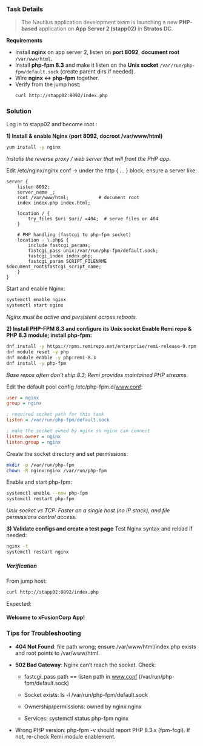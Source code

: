 
### Task Details
> The Nautilus application development team is launching a new **PHP-based** application on **App Server 2 (stapp02)** in **Stratos DC**.

**Requirements**
- Install **nginx** on app server 2, listen on **port 8092**, **document root** `/var/www/html`.
- Install **php-fpm 8.3** and make it listen on the **Unix socket** `/var/run/php-fpm/default.sock` (create parent dirs if needed).
- Wire **nginx ↔ php-fpm** together.
- Verify from the jump host:
  ```bash
  curl http://stapp02:8092/index.php
### Solution 
Log in to stapp02 and become root : 

**1) Install & enable Nginx (port 8092, docroot /var/www/html)**
```bash
yum install -y nginx
```
*Installs the reverse proxy / web server that will front the PHP app.*

Edit /etc/nginx/nginx.conf → under the http { ... } block, ensure a server like:

```nginx
server {
    listen 8092;
    server_name _;
    root /var/www/html;           # document root
    index index.php index.html;

    location / {
        try_files $uri $uri/ =404;  # serve files or 404
    }

    # PHP handling (fastcgi to php-fpm socket)
    location ~ \.php$ {
        include fastcgi_params;
        fastcgi_pass unix:/var/run/php-fpm/default.sock;
        fastcgi_index index.php;
        fastcgi_param SCRIPT_FILENAME $document_root$fastcgi_script_name;
    }
}
```
Start and enable Nginx:

```bash
systemctl enable nginx
systemctl start nginx
```
*Nginx must be active and persistent across reboots.*

**2) Install PHP-FPM 8.3 and configure its Unix socket
Enable Remi repo & PHP 8.3 module; install php-fpm:**

```bash
dnf install -y https://rpms.remirepo.net/enterprise/remi-release-9.rpm
dnf module reset -y php
dnf module enable -y php:remi-8.3
dnf install -y php-fpm
```
*Base repos often don’t ship 8.3; Remi provides maintained PHP streams.*

Edit the default pool config /etc/php-fpm.d/www.conf:

```ini
user = nginx
group = nginx

; required socket path for this task
listen = /var/run/php-fpm/default.sock

; make the socket owned by nginx so nginx can connect
listen.owner = nginx
listen.group = nginx
```
Create the socket directory and set permissions:

```bash
mkdir -p /var/run/php-fpm
chown -R nginx:nginx /var/run/php-fpm
```
Enable and start php-fpm:

```bash
systemctl enable --now php-fpm
systemctl restart php-fpm
```

*Unix socket vs TCP: Faster on a single host (no IP stack), and file permissions control access.*


**3) Validate configs and create a test page**
Test Nginx syntax and reload if needed:

```bash
nginx -t
systemctl restart nginx
```

##### Verification
From jump host:
```bash
curl http://stapp02:8092/index.php
```
Expected:
#### Welcome to xFusionCorp  App! 

### Tips for Troubleshooting 
*  **404 Not Found**: file path wrong; ensure /var/www/html/index.php exists and root points to /var/www/html.

* **502 Bad Gateway**: Nginx can’t reach the socket. Check:

	* fastcgi_pass path == listen path in www.conf (/var/run/php-fpm/default.sock)

	* Socket exists: ls -l /var/run/php-fpm/default.sock

	* Ownership/permissions: owned by nginx:nginx

	* Services: systemctl status php-fpm nginx

* Wrong PHP version: php-fpm -v should report PHP 8.3.x (fpm-fcgi). If not, re-check Remi module enablement.
